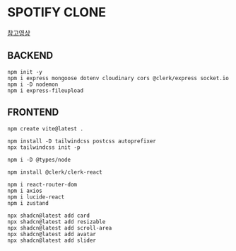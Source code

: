 # SPOTIFY CLONE
[참고영상](https://youtu.be/4sbklcQ0EXc?si=KyvLzI7cdLKzD40L)

## BACKEND
```
npm init -y
npm i express mongoose dotenv cloudinary cors @clerk/express socket.io
npm i -D nodemon
npm i express-fileupload
```

## FRONTEND
```
npm create vite@latest .

npm install -D tailwindcss postcss autoprefixer
npx tailwindcss init -p

npm i -D @types/node

npm install @clerk/clerk-react

npm i react-router-dom
npm i axios
npm i lucide-react
npm i zustand

npx shadcn@latest add card
npx shadcn@latest add resizable
npx shadcn@latest add scroll-area
npx shadcn@latest add avatar
npx shadcn@latest add slider
```